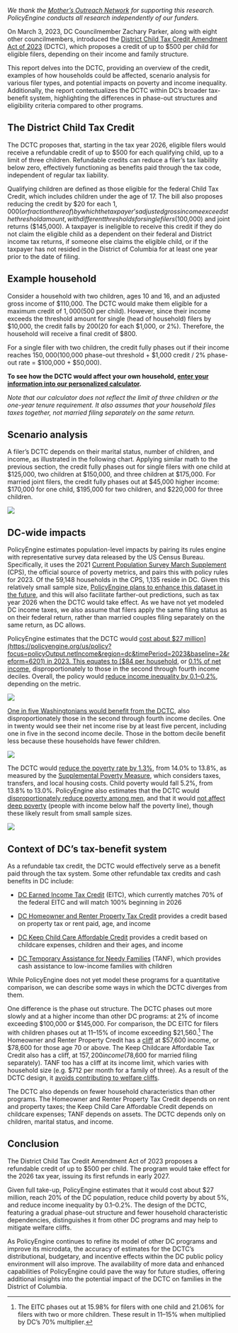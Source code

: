 _We thank the [Mother’s Outreach Network](https://mothersoutreachnetwork.org/) for supporting this research. PolicyEngine conducts all research independently of our funders._

On March 3, 2023, DC Councilmember Zachary Parker, along with eight other councilmembers, introduced the [District Child Tax Credit Amendment Act of 2023](http://ward5.us/dctc) (DCTC), which proposes a credit of up to $500 per child for eligible filers, depending on their income and family structure.

This report delves into the DCTC, providing an overview of the credit, examples of how households could be affected, scenario analysis for various filer types, and potential impacts on poverty and income inequality. Additionally, the report contextualizes the DCTC within DC’s broader tax-benefit system, highlighting the differences in phase-out structures and eligibility criteria compared to other programs.

## The District Child Tax Credit

The DCTC proposes that, starting in the tax year 2026, eligible filers would receive a refundable credit of up to $500 for each qualifying child, up to a limit of three children. Refundable credits can reduce a filer’s tax liability below zero, effectively functioning as benefits paid through the tax code, independent of regular tax liability.

Qualifying children are defined as those eligible for the federal Child Tax Credit, which includes children under the age of 17. The bill also proposes reducing the credit by $20 for each $1,000 (or fraction thereof) by which the taxpayer’s adjusted gross income exceeds the threshold amount, with different thresholds for single filers ($100,000) and joint returns ($145,000). A taxpayer is ineligible to receive this credit if they do not claim the eligible child as a dependent on their federal and District income tax returns, if someone else claims the eligible child, or if the taxpayer has not resided in the District of Columbia for at least one year prior to the date of filing.

## Example household

Consider a household with two children, ages 10 and 16, and an adjusted gross income of $110,000. The DCTC would make them eligible for a maximum credit of $1,000 ($500 per child). However, since their income exceeds the threshold amount for single (head of household) filers by $10,000, the credit falls by $200 ($20 for each $1,000, or 2%). Therefore, the household will receive a final credit of $800.

For a single filer with two children, the credit fully phases out if their income reaches $150,000 ($100,000 phase-out threshold + $1,000 credit / 2% phase-out rate = $100,000 + $50,000).

**To see how the DCTC would affect your own household, [enter your information into our personalized calculator](https://policyengine.org/us/household?focus=intro&region=dc&timePeriod=2023&baseline=2&reform=6201).**

_Note that our calculator does not reflect the limit of three children or the one-year tenure requirement. It also assumes that your household files taxes together, not married filing separately on the same return._

## Scenario analysis

A filer’s DCTC depends on their marital status, number of children, and income, as illustrated in the following chart. Applying similar math to the previous section, the credit fully phases out for single filers with one child at $125,000, two children at $150,000, and three children at $175,000. For married joint filers, the credit fully phases out at $45,000 higher income: $170,000 for one child, $195,000 for two children, and $220,000 for three children.

![](https://cdn-images-1.medium.com/max/3200/0*1axnkdbHlY3_J45w)

## DC-wide impacts

PolicyEngine estimates population-level impacts by pairing its rules engine with representative survey data released by the US Census Bureau. Specifically, it uses the 2021 [Current Population Survey March Supplement](https://www.census.gov/data/datasets/time-series/demo/cps/cps-asec.html) (CPS), the official source of poverty metrics, and pairs this with policy rules for 2023. Of the 59,148 households in the CPS, 1,135 reside in DC. Given this relatively small sample size, [PolicyEngine plans to enhance this dataset in the future](https://policyengine.org/us/blog/2022-12-28-enhancing-the-current-population-survey-for-policy-analysis), and this will also facilitate farther-out predictions, such as tax year 2026 when the DCTC would take effect. As we have not yet modeled DC income taxes, we also assume that filers apply the same filing status as on their federal return, rather than married couples filing separately on the same return, as DC allows.

PolicyEngine estimates that the DCTC would [cost about $27 million](https://policyengine.org/us/policy?focus=policyOutput.netIncome&region=dc&timePeriod=2023&baseline=2&reform=6201) in 2023. This equates to [$84 per household](https://policyengine.org/us/policy?focus=policyOutput.decileAverageImpact&region=dc&timePeriod=2023&baseline=2&reform=6201), or [0.1% of net income](https://policyengine.org/us/policy?focus=policyOutput.decileRelativeImpact&region=dc&timePeriod=2023&baseline=2&reform=6201), disproportionately to those in the second through fourth income deciles. Overall, the policy would [reduce income inequality by 0.1–0.2%](https://policyengine.org/us/policy?focus=policyOutput.inequalityImpact&household=24552&region=dc&timePeriod=2023&baseline=2&reform=6201), depending on the metric.

![](https://cdn-images-1.medium.com/max/3200/0*clzTvjQqGl8RPfbg)

[One in five Washingtonians would benefit from the DCTC](https://policyengine.org/us/policy?focus=policyOutput.intraDecileImpact&household=24552&region=dc&timePeriod=2023&baseline=2&reform=6201), also disproportionately those in the second through fourth income deciles. One in twenty would see their net income rise by at least five percent, including one in five in the second income decile. Those in the bottom decile benefit less because these households have fewer children.

![](https://cdn-images-1.medium.com/max/3200/0*ZK8syfSSOghJdTFi)

The DCTC would [reduce the poverty rate by 1.3%](https://policyengine.org/us/policy?focus=policyOutput.povertyImpact&household=24552&region=dc&timePeriod=2023&baseline=2&reform=6201), from 14.0% to 13.8%, as measured by the [Supplemental Poverty Measure](https://www.census.gov/topics/income-poverty/supplemental-poverty-measure.html), which considers taxes, transfers, and local housing costs. Child poverty would fall 5.2%, from 13.8% to 13.0%. PolicyEngine also estimates that the DCTC would [disproportionately reduce poverty among men](https://policyengine.org/us/policy?focus=policyOutput.genderPovertyImpact&household=24552&region=dc&timePeriod=2023&baseline=2&reform=6201), and that it would [not affect deep poverty](https://policyengine.org/us/policy?focus=policyOutput.deepPovertyImpact&household=24552&region=dc&timePeriod=2023&baseline=2&reform=6201) (people with income below half the poverty line), though these likely result from small sample sizes.

![](https://cdn-images-1.medium.com/max/3200/0*GGCE1U95070AYxGC)

## Context of DC’s tax-benefit system

As a refundable tax credit, the DCTC would effectively serve as a benefit paid through the tax system. Some other refundable tax credits and cash benefits in DC include:

- [DC Earned Income Tax Credit](https://eitc.dc.gov/page/frequently-asked-questions-10) (EITC), which currently matches 70% of the federal EITC and will match 100% beginning in 2026

- [DC Homeowner and Renter Property Tax Credit](https://otr.cfo.dc.gov/sites/default/files/dc/sites/otr/publication/attachments/2022_Sch_H.pdf) provides a credit based on property tax or rent paid, age, and income

- [DC Keep Child Care Affordable Credit](https://otr.cfo.dc.gov/sites/default/files/dc/sites/otr/publication/attachments/2022_Sch_ELC.pdf) provides a credit based on childcare expenses, children and their ages, and income

- [DC Temporary Assistance for Needy Families](https://dhs.dc.gov/service/tanf-district-families) (TANF), which provides cash assistance to low-income families with children

While PolicyEngine does not yet model these programs for a quantitative comparison, we can describe some ways in which the DCTC diverges from them.

One difference is the phase out structure. The DCTC phases out more slowly and at a higher income than other DC programs: at 2% of income exceeding $100,000 or $145,000. For comparison, the DC EITC for filers with children phases out at 11–15% of income exceeding $21,560.[^1] The Homeowner and Renter Property Credit has a [cliff](https://blog.policyengine.org/how-would-reforms-affect-cliffs-c390fffcfdf7) at $57,600 income, or $78,600 for those age 70 or above. The Keep Childcare Affordable Tax Credit also has a cliff, at $157,200 income ($78,600 for married filing separately). TANF too has a cliff at its income limit, which varies with household size (e.g. $712 per month for a family of three). As a result of the DCTC design, it [avoids contributing to welfare cliffs](https://policyengine.org/us/policy?focus=policyOutput.cliffImpact&household=24552&region=dc&timePeriod=2023&baseline=2&reform=6201).

[^1]: The EITC phases out at 15.98% for filers with one child and 21.06% for filers with two or more children. These result in 11–15% when multiplied by DC’s 70% multiplier.

The DCTC also depends on fewer household characteristics than other programs. The Homeowner and Renter Property Tax Credit depends on rent and property taxes; the Keep Child Care Affordable Credit depends on childcare expenses; TANF depends on assets. The DCTC depends only on children, marital status, and income.

## Conclusion

The District Child Tax Credit Amendment Act of 2023 proposes a refundable credit of up to $500 per child. The program would take effect for the 2026 tax year, issuing its first refunds in early 2027.

Given full take-up, PolicyEngine estimates that it would cost about $27 million, reach 20% of the DC population, reduce child poverty by about 5%, and reduce income inequality by 0.1–0.2%. The design of the DCTC, featuring a gradual phase-out structure and fewer household characteristic dependencies, distinguishes it from other DC programs and may help to mitigate welfare cliffs.

As PolicyEngine continues to refine its model of other DC programs and improve its microdata, the accuracy of estimates for the DCTC’s distributional, budgetary, and incentive effects within the DC public policy environment will also improve. The availability of more data and enhanced capabilities of PolicyEngine could pave the way for future studies, offering additional insights into the potential impact of the DCTC on families in the District of Columbia.
